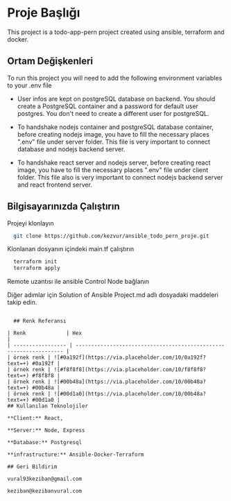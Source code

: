 
# Proje Başlığı

This project is a todo-app-pern project created using ansible, terraform and docker.

## Ortam Değişkenleri

To run this project you will need to add the following environment variables to your .env file

- User infos are kept on postgreSQL database on backend. You should create a PostgreSQL container and a password for default user postgres. You don't need to create a different user for postgreSQL. 

- To handshake nodejs container and postgreSQL database container, before creating nodejs image, you have to fill the necessary places ".env" file under server folder. This file is very important to connect database and nodejs backend server. 

- To handshake react server and nodejs server, before creating react image, you have to fill the necessary places ".env" file under client folder. This file also is very important to connect nodejs backend server and react frontend server. 

  
## Bilgisayarınızda Çalıştırın

Projeyi klonlayın

```bash
  git clone https://github.com/kezvur/ansible_todo_pern_proje.git
```

Klonlanan dosyanın içindeki main.tf çalıştırın

```bash
  terraform init
  terraform apply
```
Remote uzantısı ile ansible Control Node bağlanın

Diğer adımlar için Solution of Ansible Project.md adlı dosyadaki maddeleri takip edin.
```

  ## Renk Referansı

| Renk             | Hex                                                                |
| ----------------- | ------------------------------------------------------------------ |
| örnek renk | ![#0a192f](https://via.placeholder.com/10/0a192f?text=+) #0a192f |
| örnek renk | ![#f8f8f8](https://via.placeholder.com/10/f8f8f8?text=+) #f8f8f8 |
| örnek renk | ![#00b48a](https://via.placeholder.com/10/00b48a?text=+) #00b48a |
| örnek renk | ![#00d1a0](https://via.placeholder.com/10/00b48a?text=+) #00d1a0 | 
## Kullanılan Teknolojiler

**Client:** React, 

**Server:** Node, Express

**Database:** Postgresql
 
**infrastructure:** Ansible-Docker-Terraform 
  
## Geri Bildirim

vural93keziban@gmail.com

keziban@kezibanvural.com
  
